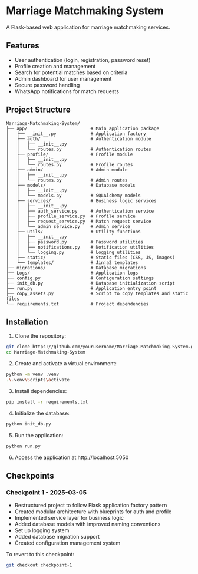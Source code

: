 # Marriage Matchmaking System

A Flask-based web application for marriage matchmaking services.

## Features

- User authentication (login, registration, password reset)
- Profile creation and management
- Search for potential matches based on criteria
- Admin dashboard for user management
- Secure password handling
- WhatsApp notifications for match requests

## Project Structure

```
Marriage-Matchmaking-System/
├── app/                        # Main application package
│   ├── __init__.py             # Application factory
│   ├── auth/                   # Authentication module
│   │   ├── __init__.py
│   │   └── routes.py           # Authentication routes
│   ├── profile/                # Profile module
│   │   ├── __init__.py
│   │   └── routes.py           # Profile routes
│   ├── admin/                  # Admin module
│   │   ├── __init__.py
│   │   └── routes.py           # Admin routes
│   ├── models/                 # Database models
│   │   ├── __init__.py
│   │   └── models.py           # SQLAlchemy models
│   ├── services/               # Business logic services
│   │   ├── __init__.py
│   │   ├── auth_service.py     # Authentication service
│   │   ├── profile_service.py  # Profile service
│   │   ├── request_service.py  # Match request service
│   │   └── admin_service.py    # Admin service
│   ├── utils/                  # Utility functions
│   │   ├── __init__.py
│   │   ├── password.py         # Password utilities
│   │   ├── notifications.py    # Notification utilities
│   │   └── logging.py          # Logging utilities
│   ├── static/                 # Static files (CSS, JS, images)
│   └── templates/              # Jinja2 templates
├── migrations/                 # Database migrations
├── Logs/                       # Application logs
├── config.py                   # Configuration settings
├── init_db.py                  # Database initialization script
├── run.py                      # Application entry point
├── copy_assets.py              # Script to copy templates and static files
└── requirements.txt            # Project dependencies
```

## Installation

1. Clone the repository:
```bash
git clone https://github.com/yourusername/Marriage-Matchmaking-System.git
cd Marriage-Matchmaking-System
```

2. Create and activate a virtual environment:
```bash
python -m venv .venv
.\.venv\Scripts\activate
```

3. Install dependencies:
```bash
pip install -r requirements.txt
```

4. Initialize the database:
```bash
python init_db.py
```

5. Run the application:
```bash
python run.py
```

6. Access the application at http://localhost:5050

## Checkpoints

### Checkpoint 1 - 2025-03-05
- Restructured project to follow Flask application factory pattern
- Created modular architecture with blueprints for auth and profile
- Implemented service layer for business logic
- Added database models with improved naming conventions
- Set up logging system
- Added database migration support
- Created configuration management system

To revert to this checkpoint:
```bash
git checkout checkpoint-1